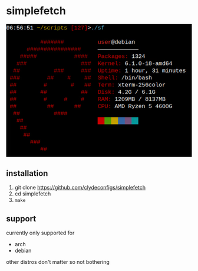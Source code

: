 # simplefetch

![](sf.png)

## installation

1. git clone https://github.com/clydeconfigs/simplefetch
2. cd simplefetch
3.  ``make``

## support

currently only supported for
- arch
- debian

other distros don't matter so not bothering
